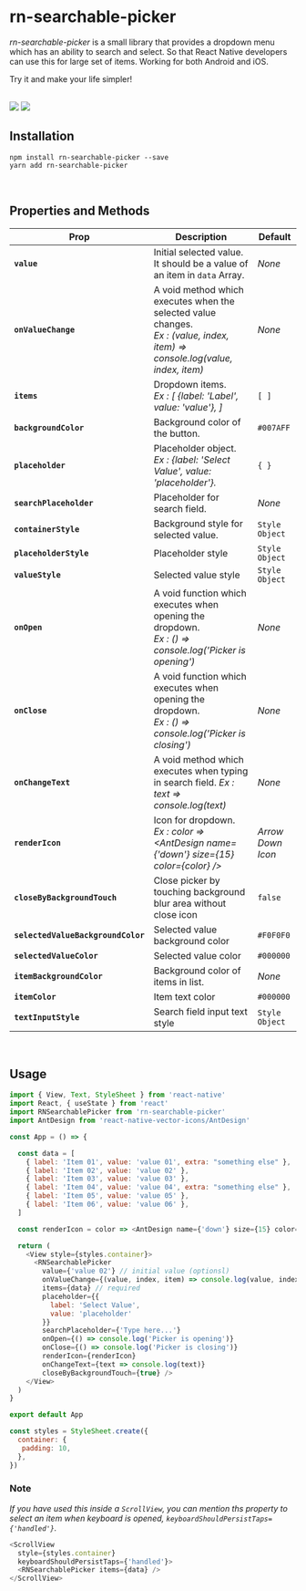 # rn-searchable-picker

<i>rn-searchable-picker</i> is a small library that provides a dropdown menu which has an ability to search and select. So that React Native developers can use this for large set of items. Working for both Android and iOS.

Try it and make your life simpler! 

<br>

<img src="https://drive.google.com/uc?export=view&id=1Uo_bj00RFr442nowNC8C7vqcpQlZsjzF" />
<img src="https://drive.google.com/uc?export=view&id=1T-u-9YrvwKLiIYNxbtIKrfqyNbZoPWiL" />

<br> 

## Installation

`npm install rn-searchable-picker --save` <br>
`yarn add rn-searchable-picker` <br>

<br> 

## Properties and Methods

| Prop                  | Description                                                                                                                                       | Default             |
| --------------------- | ------------------------------------------------------------------------------------------------------------------------------------------------- | ------------------- |
| **`value`**           | Initial selected value. It should be a value of an item in `data` Array.                                                     |  _None_              |
| **`onValueChange`**            | A void method which executes when the selected value changes. <br> _Ex : (value, index, item) => console.log(value, index, item)_                                                                                                                                        | _None_                |
| **`items`**       | Dropdown items. <br> _Ex : [ {label: 'Label', value: 'value'}, ]_ | `[ ]` |
| **`backgroundColor`** | Background color of the button.                                                                                                                   | `#007AFF`           |
| **`placeholder`**    | Placeholder object. <br> _Ex : {label: 'Select Value', value: 'placeholder'}._                                                                                               | `{ }`                 |
| **`searchPlaceholder`**         | Placeholder for search field.                                                                                                     | _None_              |
| **`containerStyle`**           | Background style for selected value.                                                     |  `Style Object`              |
| **`placeholderStyle`**            | Placeholder style                                                                                                                                       | `Style Object`               |
| **`valueStyle`**       | Selected value style | `Style Object` |
| **`onOpen`** | A void function which executes when opening the dropdown. <br> _Ex : () => console.log('Picker is opening')_                                                                                                                   | _None_           |
| **`onClose`** | A void function which executes when opening the dropdown. <br> _Ex : () => console.log('Picker is closing')_                                                                                                                   | _None_           |
| **`onChangeText`**         | A void method which executes when typing in search field. _Ex : text => console.log(text)_                                                                                                      | _None_              |
| **`renderIcon`** | Icon for dropdown. <br> _Ex : color => <AntDesign name={'down'} size={15} color={color} />_                                                                                                                   | _Arrow Down Icon_           |
| **`closeByBackgroundTouch`**         | Close picker by touching background blur area without close icon                                                                                                      | `false`              |
| **`selectedValueBackgroundColor`** | Selected value background color                                                                                                                   | `#F0F0F0`           |
| **`selectedValueColor`**         | Selected value color                                                                                                      | `#000000`              |
| **`itemBackgroundColor`** | Background color of items in list.                                                                                                                   | _None_           |
| **`itemColor`**         | Item text color                                                                                                      | `#000000`              |
| **`textInputStyle`**         | Search field input text style                                                                                                     | `Style Object`              |

<br> 

## Usage


```js
import { View, Text, StyleSheet } from 'react-native'
import React, { useState } from 'react'
import RNSearchablePicker from 'rn-searchable-picker'
import AntDesign from 'react-native-vector-icons/AntDesign'

const App = () => {

  const data = [
    { label: 'Item 01', value: 'value 01', extra: "something else" },
    { label: 'Item 02', value: 'value 02' },
    { label: 'Item 03', value: 'value 03' },
    { label: 'Item 04', value: 'value 04', extra: "something else" },
    { label: 'Item 05', value: 'value 05' },
    { label: 'Item 06', value: 'value 06' },
  ]

  const renderIcon = color => <AntDesign name={'down'} size={15} color={color} />

  return (
    <View style={styles.container}>
      <RNSearchablePicker
        value={'value 02'} // initial value (optionsl)
        onValueChange={(value, index, item) => console.log(value, index, item)}
        items={data} // required
        placeholder={{
          label: 'Select Value',
          value: 'placeholder'
        }}
        searchPlaceholder={'Type here...'}
        onOpen={() => console.log('Picker is opening')}
        onClose={() => console.log('Picker is closing')}
        renderIcon={renderIcon}
        onChangeText={text => console.log(text)}
        closeByBackgroundTouch={true} />
    </View>
  )
}

export default App

const styles = StyleSheet.create({
  container: {
   padding: 10,
  },
})
```

### Note

<i>If you have used this inside a `ScrollView`, you can mention ths property to select an item when keyboard is opened, `keyboardShouldPersistTaps={'handled'}`.</i>

```js
<ScrollView
  style={styles.container}
  keyboardShouldPersistTaps={'handled'}>
  <RNSearchablePicker items={data} />
</ScrollView>
```